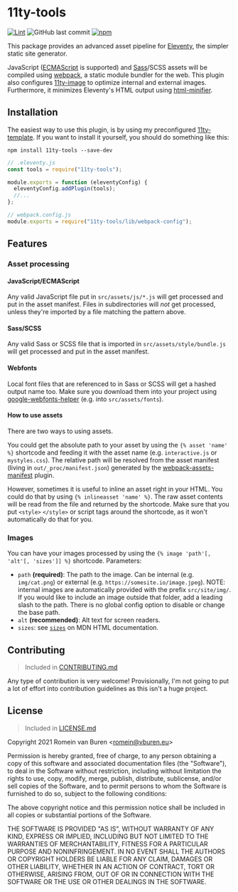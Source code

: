 # 11ty-tools

[![Lint](https://github.com/garraflavatra/11ty-tools/actions/workflows/lint.yml/badge.svg)](https://github.com/garraflavatra/11ty-tools/actions/workflows/lint.yml)
![GitHub last commit](https://img.shields.io/github/last-commit/garraflavatra/11ty-tools)
[![npm](https://img.shields.io/npm/v/11ty-tools)](https://www.npmjs.com/package/11ty-tools)

This package provides an advanced asset pipeline for [Eleventy], the simpler static site generator.

JavaScript ([ECMAScript] is supported) and [Sass]/SCSS assets will be compiled using [webpack], a static module bundler for the web. This plugin also configures [11ty-image] to optimize internal and external images. Furthermore, it minimizes Eleventy's HTML output using [html-minifier].

## Installation

The easiest way to use this plugin, is by using my preconfigured [11ty-template]. If you want to install it yourself, you should do something like this:

```shell
npm install 11ty-tools --save-dev
```

```js
// .eleventy.js
const tools = require("11ty-tools");

module.exports = function (eleventyConfig) {
  eleventyConfig.addPlugin(tools);
  //...
};
```

```js
// webpack.config.js
module.exports = require("11ty-tools/lib/webpack-config");
```

## Features

### Asset processing

#### JavaScript/ECMAScript

Any valid JavaScript file put in `src/assets/js/*.js` will get processed and put in the asset manifest. Files in subdirectories will _not_ get processed, unless they're imported by a file matching the pattern above.

#### Sass/SCSS

Any valid Sass or SCSS file that is imported in `src/assets/style/bundle.js` will get processed and put in the asset manifest.

#### Webfonts

Local font files that are referenced to in Sass or SCSS will get a hashed output name too. Make sure you download them into your project using [google-webfonts-helper] (e.g. into `src/assets/fonts`).

#### How to use assets

There are two ways to using assets.

You could get the absolute path to your asset by using the `{% asset 'name' %}` shortcode and feeding it with the asset name (e.g. `interactive.js` or `mystyles.css`). The relative path will be resolved from the asset manifest (living in `out/_proc/manifest.json`) generated by the [webpack-assets-manifest] plugin.

However, sometimes it is useful to inline an asset right in your HTML. You could do that by using `{% inlineasset 'name' %}`. The raw asset contents will be read from the file and returned by the shortcode. Make sure that you put `<style>` `</style>` or script tags around the shortcode, as it won't automatically do that for you.

### Images

You can have your images processed by using the `{% image 'path'[, 'alt'[, 'sizes']] %}` shortcode. Parameters:

- `path` **(required)**: The path to the image. Can be internal (e.g. `img/cat.png`) or external (e.g. `https://somesite.io/image.jpeg`).
  NOTE: internal images are automatically provided with the prefix `src/site/img/`. If you would like to include an image outside that folder, add a leading slash to the path. There is no global config option to disable or change the base path.
- `alt` **(recommended)**: Alt text for screen readers.
- `sizes`: see [`sizes`] on MDN HTML documentation.

## Contributing

> Included in [CONTRIBUTING.md]

Any type of contribution is very welcome! Provisionally, I'm not going to put a lot of effort into contribution guidelines as this isn't a huge project.

## License

> Included in [LICENSE.md]

Copyright 2021 Romein van Buren <<romein@vburen.eu>>

Permission is hereby granted, free of charge, to any person obtaining a copy of this software and associated documentation files (the "Software"), to deal in the Software without restriction, including without limitation the rights to use, copy, modify, merge, publish, distribute, sublicense, and/or sell copies of the Software, and to permit persons to whom the Software is furnished to do so, subject to the following conditions:

The above copyright notice and this permission notice shall be included in all copies or substantial portions of the Software.

THE SOFTWARE IS PROVIDED "AS IS", WITHOUT WARRANTY OF ANY KIND, EXPRESS OR IMPLIED, INCLUDING BUT NOT LIMITED TO THE WARRANTIES OF MERCHANTABILITY, FITNESS FOR A PARTICULAR PURPOSE AND NONINFRINGEMENT. IN NO EVENT SHALL THE AUTHORS OR COPYRIGHT HOLDERS BE LIABLE FOR ANY CLAIM, DAMAGES OR OTHER LIABILITY, WHETHER IN AN ACTION OF CONTRACT, TORT OR OTHERWISE, ARISING FROM, OUT OF OR IN CONNECTION WITH THE SOFTWARE OR THE USE OR OTHER DEALINGS IN THE SOFTWARE.

[ecmascript]: https://en.wikipedia.org/wiki/ECMAScript
[eleventy]: https://www.11ty.dev
[sass]: https://sass-lang.com
[webpack]: https://webpack.js.org
[11ty-image]: https://www.11ty.dev/docs/plugins/image/
[html-minifier]: https://github.com/kangax/html-minifier
[11ty-template]: https://github.com/garraflavatra/11ty-template
[`sizes`]: https://developer.mozilla.org/en-US/docs/Web/HTML/Element/source#attr-sizes
[google-webfonts-helper]: https://google-webfonts-helper.herokuapp.com/fonts
[webpack-assets-manifest]: https://github.com/webdeveric/webpack-assets-manifest
[contributing.md]: https://github.com/garraflavatra/11ty-tools/blob/main/CONTRIBUTING.md
[license.md]: https://github.com/garraflavatra/11ty-tools/blob/main/LICENSE.md
